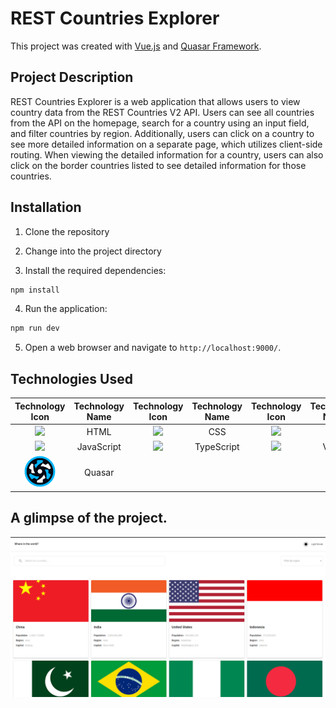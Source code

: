 # REST Countries Explorer

This project was created with [Vue.js](https://vuejs.org/) and [Quasar Framework](https://quasar.dev/).

## Project Description

REST Countries Explorer is a web application that allows users to view country data from the REST Countries V2 API. Users can see all countries from the API on the homepage, search for a country using an input field, and filter countries by region. Additionally, users can click on a country to see more detailed information on a separate page, which utilizes client-side routing. When viewing the detailed information for a country, users can also click on the border countries listed to see detailed information for those countries.

## Installation

1. Clone the repository

2. Change into the project directory

3. Install the required dependencies:
```bash
npm install
```

4. Run the application: 
```bash
npm run dev
```

5. Open a web browser and navigate to `http://localhost:9000/`.

## Technologies Used
|                                                        Technology Icon                                                        | Technology Name |                                                      Technology Icon                                                        | Technology Name |                                                      Technology Icon                                                        | Technology Name |
| :---------------------------------------------------------------------------------------------------------------------------: | :-------------: | :---------------------------------------------------------------------------------------------------------------------------: | :-------------:  | :---------------------------------------------------------------------------------------------------------------------------: | :-------------: |
| <img height="50" src="https://user-images.githubusercontent.com/25181517/192158954-f88b5814-d510-4564-b285-dff7d6400dad.png"> |      HTML       |  <img height="50" src="https://user-images.githubusercontent.com/25181517/183898674-75a4a1b1-f960-4ea9-abcb-637170a00a75.png"> |       CSS       | <img height="50" src="https://user-images.githubusercontent.com/25181517/192158956-48192682-23d5-4bfc-9dfb-6511ade346bc.png"> |      Sass       |
| <img height="50" src="https://user-images.githubusercontent.com/25181517/117447155-6a868a00-af3d-11eb-9cfe-245df15c9f3f.png"> |   JavaScript    | <img height="50" src="https://user-images.githubusercontent.com/25181517/183890598-19a0ac2d-e88a-4005-a8df-1ee36782fde1.png"> |   TypeScript    | <img height="50" src="https://user-images.githubusercontent.com/25181517/117448124-a2da9800-af3e-11eb-85d2-bd1b69b65603.png"> |     Vue.js      |
| <img height="50" src="public/icons/favicon-96x96.png" alt="Alt Text"> |      Quasar       | 

## A glimpse of the project.

<img src="src/assets/images/project/index-desktop.png" alt="Alt Text">
